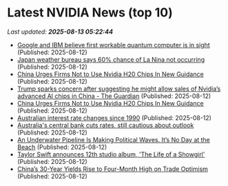 # Latest NVIDIA News (top 10)
_Last updated: **2025-08-13 05:22:44**_

- [Google and IBM believe first workable quantum computer is in sight](https://biztoc.com/x/b3118614abe4b20a) (Published: 2025-08-12)
- [Japan weather bureau says 60% chance of La Nina not occurring](https://biztoc.com/x/2e080726d9a3d726) (Published: 2025-08-12)
- [China Urges Firms Not to Use Nvidia H20 Chips In New Guidance](https://financialpost.com/pmn/business-pmn/china-urges-firms-not-to-use-nvidia-h20-chips-in-new-guidance) (Published: 2025-08-12)
- [Trump sparks concern after suggesting he might allow sales of Nvidia’s advanced AI chips in China - The Guardian](https://slashdot.org/firehose.pl?op=view&amp;id=178650292) (Published: 2025-08-12)
- [China Urges Firms Not to Use Nvidia H20 Chips In New Guidance](https://biztoc.com/x/ec77bc92da121db7) (Published: 2025-08-12)
- [Australian interest rate changes since 1990](https://biztoc.com/x/f00d66b7707bea64) (Published: 2025-08-12)
- [Australia's central bank cuts rates, still cautious about outlook](https://biztoc.com/x/28c1db893a4fc48c) (Published: 2025-08-12)
- [An Underwater Pipeline Is Making Political Waves. It’s No Day at the Beach](https://biztoc.com/x/d2a7e1330fa8ccc6) (Published: 2025-08-12)
- [Taylor Swift announces 12th studio album, 'The Life of a Showgirl'](https://biztoc.com/x/0677cefd48c9ed17) (Published: 2025-08-12)
- [China’s 30-Year Yields Rise to Four-Month High on Trade Optimism](https://biztoc.com/x/fc17e4f5fdf021e7) (Published: 2025-08-12)
